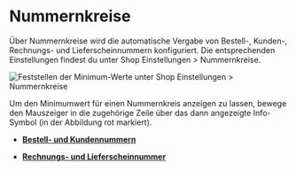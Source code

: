 # Nummernkreise 

Über Nummernkreise wird die automatische Vergabe von Bestell-, Kunden-, Rechnungs- und Lieferscheinnummern konfiguriert. Die entsprechenden Einstellungen findest du unter Shop Einstellungen \> Nummernkreise.

![](Bilder/NummernkreiseMinimum.png "Feststellen der Minimum-Werte unter Shop Einstellungen >
      Nummernkreise")

Um den Minimumwert für einen Nummernkreis anzeigen zu lassen, bewege den Mauszeiger in die zugehörige Zeile über das dann angezeigte Info-Symbol \(in der Abbildung rot markiert\).

-   **[Bestell- und Kundennummern](4_14_1_Bestell_und_Kundennummern.md)**  

-   **[Rechnungs- und Lieferscheinnummer](4_14_2_Rechnungs_und_Lieferscheinnummer.md)**  




